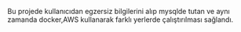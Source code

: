 Bu projede kullanıcıdan egzersiz bilgilerini alıp mysqlde tutan ve aynı zamanda docker,AWS kullanarak farklı yerlerde çalıştırılması sağlandı.
